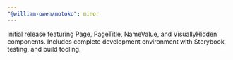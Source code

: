 ```yaml
---
"@william-owen/motoko": minor
---
```


Initial release featuring Page, PageTitle, NameValue, and VisuallyHidden components. Includes complete development environment with Storybook, testing, and build tooling.
